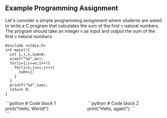 ## Example Programming Assignment

Let's consider a simple programming assignment where students are asked to write a C program that calculates the sum of the first `n` natural numbers. The program should take an integer `n` as input and output the sum of the first `n` natural numbers. 

```
#include <stdio.h>
int main(){
  int i,j,n,sum=0;
  scanf("%d",&n);  
  for(i=1;i<=n;i++){
    for(j=1;j<=i;j++){
      sum+=j;
    }
  }
  printf("%d",sum);
  return 0;
}    
```

<div style="display: flex; justify-content: space-between;">

<div style="flex: 1; margin-right: 10px;">
```python
# Code block 1
print("Hello, World!")
</div>
<div style="flex: 1; margin-left: 10px;">
```python
# Code block 2
print("Hello, again!")
```
</div>
</div>
```
